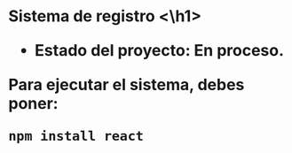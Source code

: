 <h1> Sistema de registro <\h1>

- Estado del proyecto: En proceso.

Para ejecutar el sistema, debes poner:

```npm install react```
